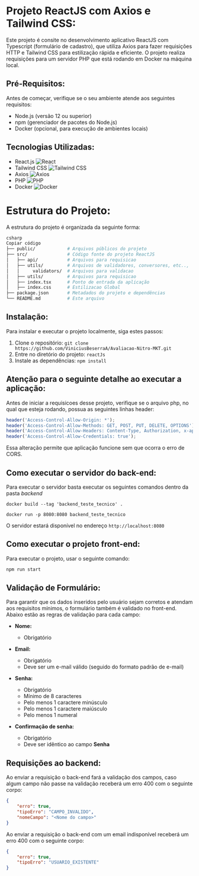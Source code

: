 # Projeto ReactJS com Axios e Tailwind CSS:

Este projeto é consite no desenvolvimento aplicativo ReactJS com Typescript (formulário de cadastro), que utiliza Axios para fazer requisições HTTP e Tailwind CSS para estilização rápida e eficiente. O projeto realiza requisições para um servidor PHP que está rodando em Docker na máquina local.

## Pré-Requisitos:

Antes de começar, verifique se o seu ambiente atende aos seguintes requisitos:

- Node.js (versão 12 ou superior)
- npm (gerenciador de pacotes do Node.js)
- Docker (opcional, para execução de ambientes locais)

## Tecnologias Utilizadas:

- React.js ![React](https://img.shields.io/badge/-React-%2361DAFB?logo=react&logoColor=white&style=flat)
- Tailwind CSS ![Tailwind CSS](https://img.shields.io/badge/-Tailwind_CSS-%2338B2AC?logo=tailwind-css&logoColor=white&style=flat)
- Axios ![Axios](https://img.shields.io/badge/-Axios-%23239AD6?logo=axios&logoColor=white&style=flat)
- PHP ![PHP](https://img.shields.io/badge/-PHP-%23777BB4?logo=php&logoColor=white&style=flat)
- Docker ![Docker](https://img.shields.io/badge/-Docker-%232496ED?logo=docker&logoColor=white&style=flat)

# Estrutura do Projeto:
A estrutura do projeto é organizada da seguinte forma:
```bash 
csharp
Copiar código
├── public/            # Arquivos públicos do projeto
├── src/               # Código fonte do projeto ReactJS
│   ├── api/           # Arquivos para requisicao   
│   ├── utils/         # Arquivos de validadores, conversores, etc..,
│   │     validators/  # Arquivos para validacao   
│   ├── utils/         # Arquivos para requisicao   
│   ├── index.tsx      # Ponto de entrada da aplicação
│   ├── index.css      # Estilizacao Global
├── package.json       # Metadados do projeto e dependências
└── README.md          # Este arquivo
```

## Instalação:

Para instalar e executar o projeto localmente, siga estes passos:

1. Clone o repositório: `git clone https://github.com/ViniciusBeserraA/Avaliacao-Nitro-MKT.git`
2. Entre no diretório do projeto: `reactJs`
3. Instale as dependências: `npm install`

## Atenção para o seguinte detalhe ao executar a aplicação:

Antes de iniciar a requisicoes desse projeto, verifique se o arquivo php, no qual que esteja rodando, possua as seguintes linhas header:
```javascript
header('Access-Control-Allow-Origin: *');
header('Access-Control-Allow-Methods: GET, POST, PUT, DELETE, OPTIONS');
header('Access-Control-Allow-Headers: Content-Type, Authorization, x-api-key');
header('Access-Control-Allow-Credentials: true');
```
Essa alteração permite que aplicação funcione sem que ocorra o erro de CORS.

## Como executar o servidor do back-end:
Para executar o servidor basta executar os seguintes comandos dentro da pasta _backend_
```
docker build --tag 'backend_teste_tecnico' .
```
```
docker run -p 8080:8080 backend_teste_tecnico
```

O servidor estará disponível no endereço ``http://localhost:8080``

## Como executar o projeto front-end: 
Para executar o projeto, usar o seguinte comando:

```bash 
npm run start
```

## Validação de Formulário:
Para garantir que os dados inseridos pelo usuário sejam corretos e atendam aos requisitos mínimos, o formulário também é validado no front-end. Abaixo estão as regras de validação para cada campo:

- **Nome:**
  - Obrigatório

- **Email:**
  - Obrigatório
  - Deve ser um e-mail válido (seguido do formato padrão de e-mail)

- **Senha:**
  - Obrigatório
  - Mínimo de 8 caracteres
  - Pelo menos 1 caractere minúsculo
  - Pelo menos 1 caractere maiúsculo
  - Pelo menos 1 numeral

- **Confirmação de senha:**
  - Obrigatório
  - Deve ser idêntico ao campo **Senha**


## Requisições ao backend:
Ao enviar a requisição o back-end fará a validação dos campos, caso algum campo não passe na validação receberá um erro 400 com o seguinte corpo:
```json
{
    "erro": true,
    "tipoErro": "CAMPO_INVALIDO",
    "nomeCampo": "<Nome do campo>"
}
```

Ao enviar a requisição o back-end com um email indisponível receberá um erro 400 com o seguinte corpo:
```json
{
    "erro": true,
    "tipoErro": "USUARIO_EXISTENTE"
}
```
